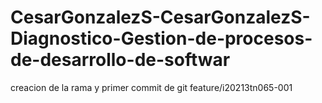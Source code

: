 # CesarGonzalezS-CesarGonzalezS-Diagnostico-Gestion-de-procesos-de-desarrollo-de-softwar

creacion de la rama y primer commit de git feature/i20213tn065-001
